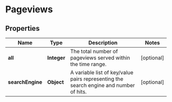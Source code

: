 # Pageviews

## Properties
Name | Type | Description | Notes
------------ | ------------- | ------------- | -------------
**all** | **Integer** | The total number of pageviews served within the time range. |  [optional]
**searchEngine** | **Object** | A variable list of key/value pairs representing the search engine and number of hits. |  [optional]
